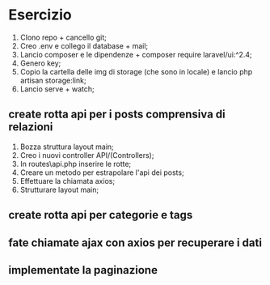 # Esercizio

1. Clono repo + cancello git;
2. Creo .env e collego il database + mail;
3. Lancio composer e le dipendenze + composer require laravel/ui:^2.4;
4. Genero key;
5. Copio la cartella delle img di storage (che sono in locale) e lancio php artisan storage:link;
6. Lancio serve + watch;

## create rotta api per i posts comprensiva di relazioni
1. Bozza struttura layout main;
2. Creo i nuovi controller API/(Controllers);
3. In routes\api.php inserire le rotte;
4. Creare un metodo per estrapolare l'api dei posts;
5. Effettuare la chiamata axios;
6. Strutturare layout main;



## create rotta api per categorie e tags
## fate chiamate ajax con axios per recuperare i dati
## implementate la paginazione
